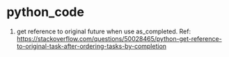 # python_code
1. get reference to original future when use as_completed. Ref: https://stackoverflow.com/questions/50028465/python-get-reference-to-original-task-after-ordering-tasks-by-completion